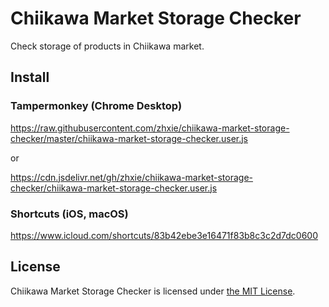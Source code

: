 # Chiikawa Market Storage Checker

Check storage of products in Chiikawa market.

## Install

### Tampermonkey (Chrome Desktop)

https://raw.githubusercontent.com/zhxie/chiikawa-market-storage-checker/master/chiikawa-market-storage-checker.user.js

or

https://cdn.jsdelivr.net/gh/zhxie/chiikawa-market-storage-checker/chiikawa-market-storage-checker.user.js

### Shortcuts (iOS, macOS)

https://www.icloud.com/shortcuts/83b42ebe3e16471f83b8c3c2d7dc0600

## License

Chiikawa Market Storage Checker is licensed under [the MIT License](/LICENSE).
